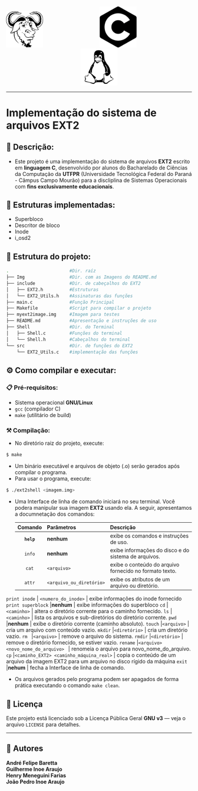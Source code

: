 <p align="center">
<img src="Img/gnu.png" width="100">
<img src="Img/C.png" width="100" style="margin: 0px 150px 0px">
<img src="Img/tux.png" width="100">
</p>



---
# Implementação do sistema de arquivos EXT2

## 📝 Descrição:
- Este projeto é uma implementação do sistema de arquivos **EXT2** escrito em **linguagem C**, desenvolvido por alunos do Bacharelado de Ciências da Computação da **UTFPR** (Universidade Tecnológica Federal do Paraná - Câmpus Campo Mourão) para a discliplina de Sistemas Operacionais com **fins exclusivamente educacionais**.

## 🔨 Estruturas implementadas:
- Superbloco
- Descritor de bloco
- Inode
- i_osd2

## 🔧 Estrutura do projeto:
```bash
.                       #Dir. raíz
├── Img                 #Dir. com as Imagens do README.md
├── include             #Dir. de cabeçalhos do EXT2
│   ├── EXT2.h          #Estruturas
│   └── EXT2_Utils.h    #Assinaturas das funções
├── main.c              #Função Principal
├── Makefile            #Script para compilar o projeto
├── myext2image.img     #Imagem para testes
├── README.md           #Apresentação e instruções de uso
├── Shell               #Dir. do Terminal
│   ├── Shell.c         #Funções do terminal
│   └── Shell.h         #Cabeçalhos do terminal
└── src                 #Dir. de funções do EXT2
    └── EXT2_Utils.c    #implementação das funções
```
## ⚙️ Como compilar e executar:

### 📋 Pré-requisitos:
- Sistema operacional **GNU/Linux**
- `gcc` (compilador C)
- `make` (utilitário de build)

### ⚒️ Compilação:
- No diretório raiz do projeto, execute:

```bash
$ make
```

- Um binário executável e arquivos de objeto (.o) serão gerados após compilar o programa.
- Para usar o programa, execute:  

```bash
$ ./ext2shell <imagem.img>
```
- Uma Interface de linha de comando iniciará no seu terminal. Você podera manipular sua imagem **EXT2** usando ela. A seguir, apresentamos a documnetação dos comandos:  
  
  | **Comando**     | **Parâmetros**                          | **Descrição**     
  |:---:            |:---                                     |:---
  | **`help`**      | **nenhum**                              | exibe os comandos e instruções de uso. 
   `info`           | **nenhum**                              | exibe informações do disco e do sistema de arquivos.
   `cat`            |`<arquivo>`                              | exibe o conteúdo do arquivo fornecido no formato texto.
   `attr`           | `<arquivo_ou_diretório>`                | exibe os atributos de um arquivo ou diretório.
`print inode`       | `<numero_do_inode>`                     | exibe informações do inode fornecido
`print superblock`  |**nenhum**                               | exibe informações do superbloco
   `cd`             |`<caminho>`                              | altera o diretório corrente para o caminho fornecido.
   `ls`             |`<caminho>`                              | lista os arquivos e sub-diretórios do diretório corrente.
   `pwd`            |**nenhum**                               | exibe o diretório corrente (caminho absoluto).
   `touch`          |`<arquivo>`                              | cria um arquivo com conteúdo vazio.
   `mkdir`          |`<diretório>`                            | cria um diretório vazio.
    `rm `           |`<arquivo>`                              | remove o arquivo do sistema.
    `rmdir`         |`<diretório>`                            | remove o diretório fornecido, se estiver vazio.
    `rename`        |`<arquivo> <novo_nome_do_arquivo> `      | renomeia o arquivo para novo_nome_do_arquivo.
    `cp`            |`<caminho_EXT2> <caminho_máquina_real>`  | copia o conteúdo de um arquivo da imagem EXT2 para um arquivo no disco rígido da máquina 
    `exit`          |**nehum**                                | fecha a Interface de linha de comando.


- Os arquivos gerados pelo programa podem ser apagados de forma prática executando o comando `make clean`.  

## 📜 Licença

Este projeto está licenciado sob a Licença Pública Geral **GNU v3** — veja o arquivo `LICENSE` para detalhes.

---
## 👥 Autores

<b>
André Felipe Baretta<br>  
Guilherme Inoe Araujo<br>
Henry Meneguini Farias<br>
João Pedro Inoe Araujo
</b>
